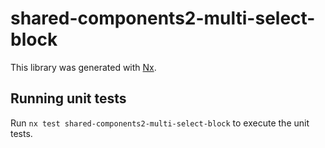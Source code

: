 # shared-components2-multi-select-block

This library was generated with [Nx](https://nx.dev).

## Running unit tests

Run `nx test shared-components2-multi-select-block` to execute the unit tests.

